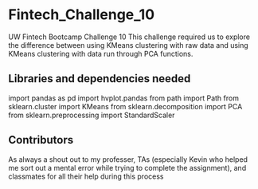# Fintech_Challenge_10
UW Fintech Bootcamp Challenge 10
This challenge required us to explore the difference between using KMeans clustering with raw data and using KMeans clustering with data run through PCA functions. 

## Libraries and dependencies needed

import pandas as pd
import hvplot.pandas
from path import Path
from sklearn.cluster import KMeans
from sklearn.decomposition import PCA
from sklearn.preprocessing import StandardScaler


## Contributors

As always a shout out to my professer, TAs (especially Kevin who helped me sort out a mental error while trying to complete the assignment), and classmates for all their help during this process